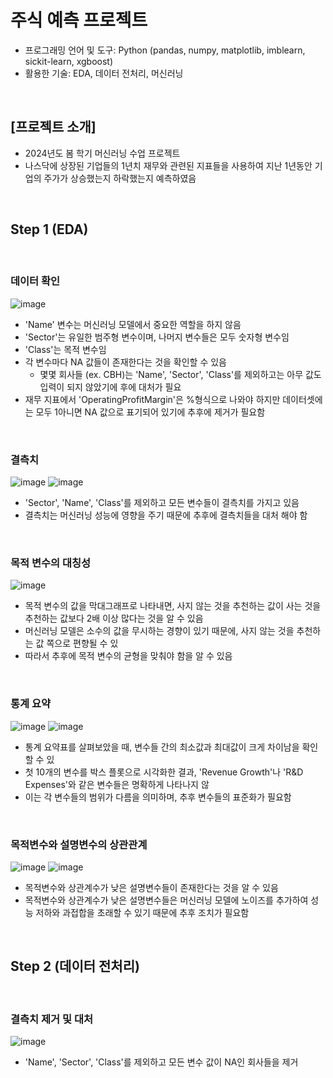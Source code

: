 # 주식 예측 프로젝트
* 프로그래밍 언어 및 도구: Python (pandas, numpy, matplotlib, imblearn, sickit-learn, xgboost)
* 활용한 기술: EDA, 데이터 전처리, 머신러닝 

<br/>

## [프로젝트 소개]
* 2024년도 봄 학기 머신러닝 수업 프로젝트
* 나스닥에 상장된 기업들의 1년치 재무와 관련된 지표들을 사용하여 지난 1년동안 기업의 주가가 상승했는지 하락했는지 예측하였음

<br/>

## Step 1 (EDA)

<br/>

### 데이터 확인
![image](https://github.com/YounseoKim62/Data-Analysis-Projects-KR/assets/161654460/68b44d07-3e9a-420d-81fa-4381f7d4ec93)

* 'Name' 변수는 머신러닝 모델에서 중요한 역할을 하지 않음
* 'Sector'는 유일한 범주형 변수이며, 나머지 변수들은 모두 숫자형 변수임
* 'Class'는 목적 변수임
* 각 변수마다 NA 값들이 존재한다는 것을 확인할 수 있음
  * 몇몇 회사들 (ex. CBH)는 'Name', 'Sector', 'Class'를 제외하고는 아무 값도 입력이 되지 않았기에 후에 대처가 필요
* 재무 지표에서 'OperatingProfitMargin'은 %형식으로 나와야 하지만 데이터셋에는 모두 1아니면 NA 값으로 표기되어 있기에 추후에 제거가 필요함

<br/>

### 결측치
![image](https://github.com/YounseoKim62/Data-Analysis-Projects-KR/assets/161654460/a65cf719-490b-4cac-9156-f1c470eef5cd)
![image](https://github.com/YounseoKim62/Data-Analysis-Projects-KR/assets/161654460/13f15b3d-d5cf-4e36-b4b0-c1e2545e4f8f)


* 'Sector', 'Name', 'Class'를 제외하고 모든 변수들이 결측치를 가지고 있음
* 결측치는 머신러닝 성능에 영향을 주기 때문에 추후에 결측치들을 대처 해야 함

<br/>

### 목적 변수의 대칭성
![image](https://github.com/YounseoKim62/Data-Analysis-Projects-KR/assets/161654460/5093f1b9-01a4-4060-954e-c5d978c1015b)

* 목적 변수의 값을 막대그래프로 나타내면, 사지 않는 것을 추천하는 값이 사는 것을 추천하는 값보다 2배 이상 많다는 것을 알 수 있음
* 머신러닝 모델은 소수의 값을 무시하는 경향이 있기 때문에, 사지 않는 것을 추천하는 값 쪽으로 편향될 수 있
* 따라서 추후에 목적 변수의 균형을 맞춰야 함을 알 수 있음

<br/>

### 통계 요약
![image](https://github.com/YounseoKim62/Data-Analysis-Projects-KR/assets/161654460/4dd77144-c6f2-454b-b64e-f78deae63d28)
![image](https://github.com/YounseoKim62/Data-Analysis-Projects-KR/assets/161654460/443141fe-0878-4a3a-be38-9af2a73c396f)

* 통계 요약표를 살펴보았을 때, 변수들 간의 최소값과 최대값이 크게 차이남을 확인할 수 있
* 첫 10개의 변수를 박스 플롯으로 시각화한 결과, 'Revenue Growth'나 'R&D Expenses'와 같은 변수들은 명확하게 나타나지 않
* 이는 각 변수들의 범위가 다름을 의미하며, 추후 변수들의 표준화가 필요함

<br/>

### 목적변수와 설명변수의 상관관계
![image](https://github.com/YounseoKim62/Data-Analysis-Projects-KR/assets/161654460/4d3ebc99-688a-484e-a3c6-8b98bf4c47d8)
![image](https://github.com/YounseoKim62/Data-Analysis-Projects-KR/assets/161654460/770b4255-418d-4468-9706-f1123e21cb9a)

* 목적변수와 상관계수가 낮은 설명변수들이 존재한다는 것을 알 수 있음
* 목적변수와 상관계수가 낮은 설명변수들은 머신러닝 모델에 노이즈를 추가하여 성능 저하와 과접합을 초래할 수 있기 때문에 추후 조치가 필요함

<br/>

## Step 2 (데이터 전처리)

<br/>

### 결측치 제거 및 대처
![image](https://github.com/YounseoKim62/Data-Analysis-Projects-KR/assets/161654460/c86e4f41-9cd9-4e0a-9d10-01ceefa617fd)

* 'Name', 'Sector', 'Class'를 제외하고 모든 변수 값이 NA인 회사들을 제거

<br>


